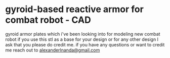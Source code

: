 # gyroid-based reactive armor for combat robot - CAD
gyroid armor plates which i've been looking into for modeling new combat robot
if you use this stl as a base for your design or for any other design I ask that you please do credit me.
if you have any questions or want to credit me reach out to alexanderlnanda@gmail.com

